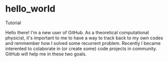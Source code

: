 # hello_world
Tutorial

Hello there! I'm a new user of GitHub. As a theoretical computational physicist, 
it's important to me to have a way to track back to my own codes and remmember
how I solved some recurrent problem. 
Recently I became interented to colaborate in (or create some) code projects in 
community. GitHub will help me in these two goals.

